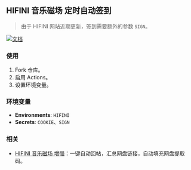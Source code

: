 ## HIFINI 音乐磁场 定时自动签到

> 由于 HIFINI 网站近期更新，签到需要额外的参数 `SIGN`。

[![文档](https://img.shields.io/badge/文档-blue)](https://ewigl.github.io/notes/posts/programming/github-actions/)

### 使用

1. Fork 仓库。
2. 启用 Actions。
3. 设置环境变量。

### 环境变量

- **Environments**: `HIFINI`
- **Secrets**: `COOKIE`、`SIGN`

### 相关

- [HIFINI 音乐磁场 增强](https://github.com/ewigl/hifini-enhanced)：一键自动回帖，汇总网盘链接，自动填充网盘提取码。

